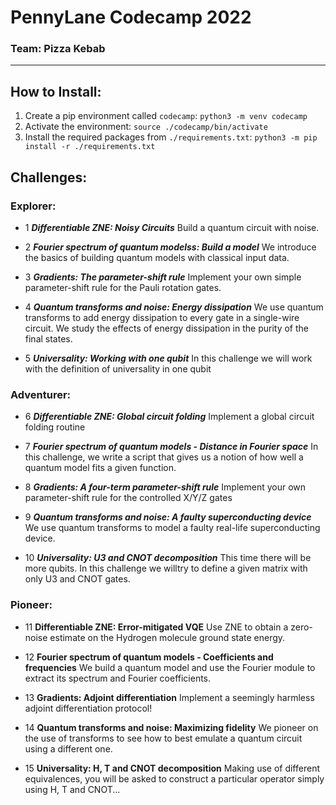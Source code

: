 # PennyLane Codecamp 2022
### Team: Pizza Kebab
---

## How to Install:
1. Create a pip environment called `codecamp`:
``python3 -m venv codecamp``
2. Activate the environment:
``source ./codecamp/bin/activate``
3. Install the required packages from `./requirements.txt`:
``python3 -m pip install -r ./requirements.txt``

## Challenges:
### Explorer:
* 1 ***Differentiable ZNE: Noisy Circuits***
  Build a quantum circuit with noise.

* 2 ***Fourier spectrum of quantum modelss: Build a model***
  We introduce the basics of building quantum models with classical input data.

* 3 ***Gradients: The parameter-shift rule***
  Implement your own simple parameter-shift rule for the Pauli rotation gates.

* 4 ***Quantum transforms and noise: Energy dissipation***
  We use quantum transforms to add energy dissipation to every gate in a single-wire circuit. We study the effects of energy dissipation in the purity of the final states.

* 5 ***Universality: Working with one qubit***
  In this challenge we will work with the definition of universality in one qubit

### Adventurer:
* 6 ***Differentiable ZNE: Global circuit folding***
  Implement a global circuit folding routine

* 7 ***Fourier spectrum of quantum models - Distance in Fourier space***
  In this challenge, we write a script that gives us a notion of how well a quantum model fits a given function.

* 8 ***Gradients: A four-term parameter-shift rule***
  Implement your own parameter-shift rule for the controlled X/Y/Z gates

* 9 ***Quantum transforms and noise: A faulty superconducting device***
  We use quantum transforms to model a faulty real-life superconducting device.

* 10 ***Universality: U3 and CNOT decomposition***
  This time there will be more qubits. In this challenge we willtry to define a given matrix with only U3 and CNOT gates.

### Pioneer:
* 11 **Differentiable ZNE: Error-mitigated VQE**
    Use ZNE to obtain a zero-noise estimate on the Hydrogen molecule ground state energy.

* 12 **Fourier spectrum of quantum models - Coefficients and frequencies**
  We build a quantum model and use the Fourier module to extract its spectrum and Fourier coefficients.

* 13 **Gradients: Adjoint differentiation**
  Implement a seemingly harmless adjoint differentiation protocol!

* 14 **Quantum transforms and noise: Maximizing fidelity**
  We pioneer on the use of transforms to see how to best emulate a quantum circuit using a different one.

* 15 **Universality: H, T and CNOT decomposition**
  Making use of different equivalences, you will be asked to construct a particular operator simply using H, T and CNOT...
